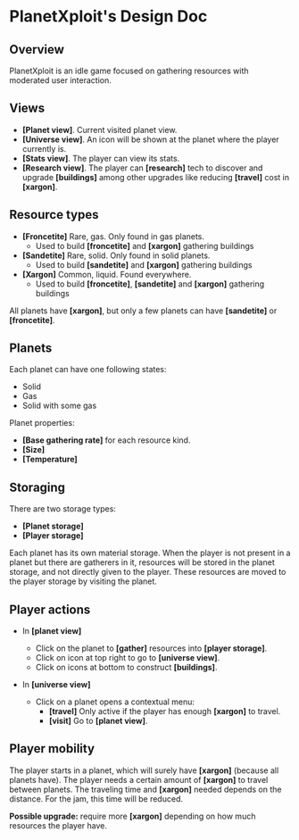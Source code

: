 # PlanetXploit's Design Doc

## Overview

PlanetXploit is an idle game focused on gathering resources with moderated user interaction.

## Views

* **[Planet view]**. Current visited planet view.
* **[Universe view]**. An icon will be shown at the planet where the player currently is.
* **[Stats view]**. The player can view its stats.
* **[Research view]**. The player can **[research]** tech to discover and upgrade **[buildings]** among other upgrades like reducing **[travel]** cost in **[xargon]**.

## Resource types

* **[Froncetite]** Rare, gas. Only found in gas planets.
  * Used to build **[froncetite]** and **[xargon]** gathering buildings
* **[Sandetite]** Rare, solid. Only found in solid planets.
  * Used to build **[sandetite]** and **[xargon]** gathering buildings
* **[Xargon]** Common, liquid. Found everywhere.
  * Used to build **[froncetite]**, **[sandetite]** and **[xargon]** gathering buildings

All planets have **[xargon]**, but only a few planets can have **[sandetite]** or **[froncetite]**.


## Planets

Each planet can have one following states:
* Solid
* Gas
* Solid with some gas

Planet properties:

* **[Base gathering rate]** for each resource kind.
* **[Size]**
* **[Temperature]**

## Storaging

There are two storage types:

* **[Planet storage]**
* **[Player storage]**

Each planet has its own material storage. When the player is not present in a planet but there are gatherers in it, resources will be stored in the planet storage, and not directly given to the player. These resources are moved to the player storage by visiting the planet.

## Player actions

* In **[planet view]**
  * Click on the planet to **[gather]** resources into **[player storage]**.
  * Click on icon at top right to go to **[universe view]**.
  * Click on icons at bottom to construct **[buildings]**.

* In **[universe view]**
  * Click on a planet opens a contextual menu:
    * **[travel]** Only active if the player has enough **[xargon]** to travel.
    * **[visit]** Go to **[planet view]**.

## Player mobility

The player starts in a planet, which will surely have **[xargon]** (because all planets have). The player needs a certain amount of **[xargon]** to travel between planets. The traveling time and **[xargon]** needed depends on the distance. For the jam, this time will be reduced.              

**Possible upgrade:** require more **[xargon]** depending on how much resources the player have.
